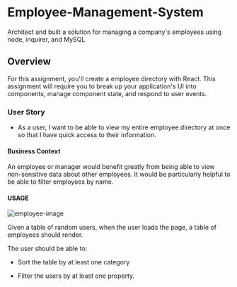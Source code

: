 # Employee-Management-System
Architect and built a solution for managing a company's employees using node, inquirer, and MySQL
## Overview

For this assignment, you'll create a employee directory with React. This assignment will require you to break up your application's UI into components, manage component state, and respond to user events.

### User Story

* As a user, I want to be able to view my entire employee directory at once so that I have quick access to their information.

#### Business Context

An employee or manager would benefit greatly from being able to view non-sensitive data about other employees. It would be particularly helpful to be able to filter employees by name.

#### USAGE
![employee-image](public\images\employee-directory.png)

Given a table of random users, when the user loads the page, a table of employees should render. 

The user should be able to:

  * Sort the table by at least one category

  * Filter the users by at least one property.
